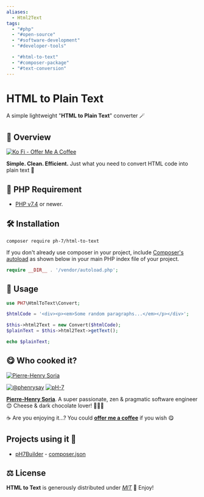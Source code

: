```yaml
---
aliases:
  - Html2Text
tags:
  - "#php"
  - "#open-source"
  - "#software-development"
  - "#developer-tools"

  - "#html-to-text"
  - "#composer-package"
  - "#text-conversion"
---
```

# HTML to Plain Text

A simple lightweight "**HTML to Plain Text**" converter 🪄


## 📄 Overview

[![Ko Fi - Offer Me A Coffee](media/kofi-logo.png)](https://ko-fi.com/phenry)

**Simple. Clean. Efficient.** Just what you need to convert HTML code into plain text 🧹


## 🐘 PHP Requirement

* [PHP v7.4](https://www.php.net/releases/7_4_0.php) or newer.


## 🛠 Installation

```
composer require ph-7/html-to-text
```

If you don't already use composer in your project, include [Composer's autoload](https://getcomposer.org/doc/01-basic-usage.md#autoloading) as shown below in your main PHP index file of your project.

```php
require __DIR__ . '/vendor/autoload.php';
```


## 🥳 Usage

```php
use PH7\HtmlToText\Convert;

$htmlCode = '<div><p><em>Some random paragraphs...</em></p></div>';

$this->html2Text = new Convert($htmlCode);
$plainText = $this->html2Text->getText();

echo $plainText;
```


## 😋 Who cooked it?

[![Pierre-Henry Soria](https://s.gravatar.com/avatar/a210fe61253c43c869d71eaed0e90149?s=200)](https://ph7.me 'Pierre-Henry Soria personal website')

[![@phenrysay][twitter-image]](https://twitter.com/phenrysay) [![pH-7][github-image]](https://github.com/pH-7)

**[Pierre-Henry Soria](https://ph7.me)**. A super passionate, zen &amp; pragmatic software engineer 😊 Cheese & dark chocolate lover! 🧀🍫😋

️☕️ Are you enjoying it...? You could **[offer me a coffee](https://ko-fi.com/phenry)** if you wish 😋


## Projects using it 🚀

* [pH7Builder](https://github.com/pH7Software/pH7-Social-Dating-CMS) - [composer.json](https://github.com/pH7Software/pH7-Social-Dating-CMS/blob/99e16af40cbc9bb4de64d1c32e5c49f54a4717c2/composer.json#L73)


## ⚖️ License

**HTML to Text** is generously distributed under _[MIT](https://opensource.org/licenses/MIT)_ 🎉 Enjoy!


<!-- GitHub's Markdown reference links -->
[twitter-image]: https://img.shields.io/badge/Twitter-1DA1F2?style=for-the-badge&logo=twitter&logoColor=white
[github-image]: https://img.shields.io/badge/GitHub-100000?style=for-the-badge&logo=github&logoColor=white
